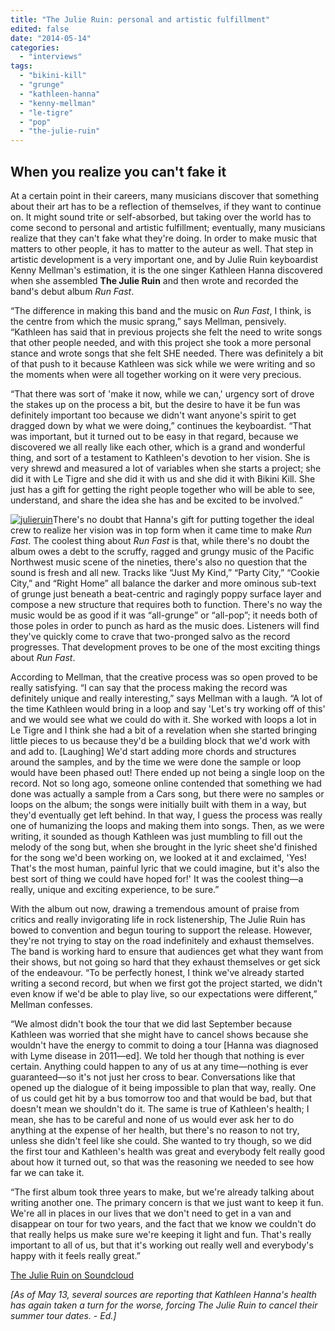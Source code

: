 ```yaml
---
title: "The Julie Ruin: personal and artistic fulfillment"
edited: false
date: "2014-05-14"
categories:
  - "interviews"
tags:
  - "bikini-kill"
  - "grunge"
  - "kathleen-hanna"
  - "kenny-mellman"
  - "le-tigre"
  - "pop"
  - "the-julie-ruin"
---
```


## When you realize you can't fake it

At a certain point in their careers, many musicians discover that something about their art has to be a reflection of themselves, if they want to continue on. It might sound trite or self-absorbed, but taking over the world has to come second to personal and artistic fulfillment; eventually, many musicians realize that they can't fake what they're doing. In order to make music that matters to other people, it has to matter to the auteur as well. That step in artistic development is a very important one, and by Julie Ruin keyboardist Kenny Mellman's estimation, it is the one singer Kathleen Hanna discovered when she assembled **The Julie Ruin** and then wrote and recorded the band's debut album _Run Fast_.

“The difference in making this band and the music on _Run Fast_, I think, is the centre from which the music sprang,” says Mellman, pensively. “Kathleen has said that in previous projects she felt the need to write songs that other people needed, and with this project she took a more personal stance and wrote songs that she felt SHE needed. There was definitely a bit of that push to it because Kathleen was sick while we were writing and so the moments when were all together working on it were very precious.

“That there was sort of 'make it now, while we can,' urgency sort of drove the stakes up on the process a bit, but the desire to have it be fun was definitely important too because we didn't want anyone's spirit to get dragged down by what we were doing,” continues the keyboardist. “That was important, but it turned out to be easy in that regard, because we discovered we all really like each other, which is a grand and wonderful thing, and sort of a testament to Kathleen's devotion to her vision. She is very shrewd and measured a lot of variables when she starts a project; she did it with Le Tigre and she did it with us and she did it with Bikini Kill. She just has a gift for getting the right people together who will be able to see, understand, and share the idea she has and be excited to be involved.”

[![julieruin](https://hellbound.ca/wp-content/uploads/2014/05/julieruin-300x300.jpg)](https://hellbound.ca/wp-content/uploads/2014/05/julieruin.jpg)There's no doubt that Hanna's gift for putting together the ideal crew to realize her vision was in top form when it came time to make _Run Fast_. The coolest thing about _Run Fast_ is that, while there's no doubt the album owes a debt to the scruffy, ragged and grungy music of the Pacific Northwest music scene of the nineties, there's also no question that the sound is fresh and all new. Tracks like “Just My Kind,” “Party City,” “Cookie City,” and “Right Home” all balance the darker and more ominous sub-text of grunge just beneath a beat-centric and ragingly poppy surface layer and compose a new structure that requires both to function. There's no way the music would be as good if it was “all-grunge” or “all-pop”; it needs both of those poles in order to punch as hard as the music does. Listeners will find they've quickly come to crave that two-pronged salvo as the record progresses. That development proves to be one of the most exciting things about _Run Fast_.

According to Mellman, that the creative process was so open proved to be really satisfying. “I can say that the process making the record was definitely unique and really interesting,” says Mellman with a laugh. “A lot of the time Kathleen would bring in a loop and say 'Let's try working off of this' and we would see what we could do with it. She worked with loops a lot in Le Tigre and I think she had a bit of a revelation when she started bringing little pieces to us because they'd be a building block that we'd work with and add to. \[Laughing\] We'd start adding more chords and structures around the samples, and by the time we were done the sample or loop would have been phased out! There ended up not being a single loop on the record. Not so long ago, someone online contended that something we had done was actually a sample from a Cars song, but there were no samples or loops on the album; the songs were initially built with them in a way, but they'd eventually get left behind. In that way, I guess the process was really one of humanizing the loops and making them into songs. Then, as we were writing, it sounded as though Kathleen was just mumbling to fill out the melody of the song but, when she brought in the lyric sheet she'd finished for the song we'd been working on, we looked at it and exclaimed, 'Yes! That's the most human, painful lyric that we could imagine, but it's also the best sort of thing we could have hoped for!' It was the coolest thing—a really, unique and exciting experience, to be sure.”

With the album out now, drawing a tremendous amount of praise from critics and really invigorating life in rock listenership, The Julie Ruin has bowed to convention and begun touring to support the release. However, they're not trying to stay on the road indefinitely and exhaust themselves. The band is working hard to ensure that audiences get what they want from their shows, but not going so hard that they exhaust themselves or get sick of the endeavour. “To be perfectly honest, I think we've already started writing a second record, but when we first got the project started, we didn't even know if we'd be able to play live, so our expectations were different,” Mellman confesses.

“We almost didn't book the tour that we did last September because Kathleen was worried that she might have to cancel shows because she wouldn't have the energy to commit to doing a tour \[Hanna was diagnosed with Lyme disease in 2011—ed\]. We told her though that nothing is ever certain. Anything could happen to any of us at any time—nothing is ever guaranteed—so it's not just her cross to bear. Conversations like that opened up the dialogue of it being impossible to plan that way, really. One of us could get hit by a bus tomorrow too and that would be bad, but that doesn't mean we shouldn't do it. The same is true of Kathleen's health; I mean, she has to be careful and none of us would ever ask her to do anything at the expense of her health, but there's no reason to not try, unless she didn't feel like she could. She wanted to try though, so we did the first tour and Kathleen's health was great and everybody felt really good about how it turned out, so that was the reasoning we needed to see how far we can take it.

“The first album took three years to make, but we're already talking about writing another one. The primary concern is that we just want to keep it fun. We're all in places in our lives that we don't need to get in a van and disappear on tour for two years, and the fact that we know we couldn't do that really helps us make sure we're keeping it light and fun. That's really important to all of us, but that it's working out really well and everybody's happy with it feels really great.”

[The Julie Ruin on Soundcloud](http://www.thejulieruinband.com/wp/music-2/)

_\[As of May 13, several sources are reporting that Kathleen Hanna's health has again taken a turn for the worse, forcing The Julie Ruin to cancel their summer tour dates. - Ed.\]_
